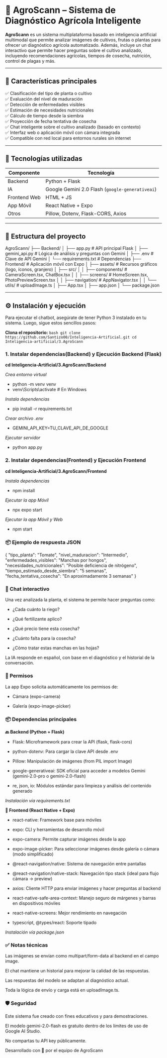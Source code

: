 # 🌿 AgroScann – Sistema de Diagnóstico Agrícola Inteligente

**AgroScann** es un sistema multiplataforma basado en inteligencia artificial multimodal que permite analizar imágenes de cultivos, frutas o plantas para ofrecer un diagnóstico agrícola automatizado. Además, incluye un chat interactivo que permite hacer preguntas sobre el cultivo analizado, incluyendo recomendaciones agrícolas, tiempos de cosecha, nutrición, control de plagas y más.

---

## 🚀 Características principales

✅ Clasificación del tipo de planta o cultivo  
✅ Evaluación del nivel de maduración  
✅ Detección de enfermedades visibles  
✅ Estimación de necesidades nutricionales  
✅ Cálculo de tiempo desde la siembra  
✅ Proyección de fecha tentativa de cosecha  
✅ Chat inteligente sobre el cultivo analizado (basado en contexto)  
✅ Interfaz web o aplicación móvil con cámara integrada  
✅ Compatible con red local para entornos rurales sin internet  

---

## 🧠 Tecnologías utilizadas

| Componente   | Tecnología                                      |
|--------------|-------------------------------------------------|
| Backend      | Python + Flask                                  |
| IA           | Google Gemini 2.0 Flash (`google-generativeai`) |
| Frontend Web | HTML + JS                                       |
| App Móvil    | React Native + Expo                             |
| Otros        | Pillow, Dotenv, Flask-CORS, Axios               |

---

## 📁 Estructura del proyecto

AgroScann/
├── Backend/
│ ├── app.py              # API principal Flask
│ ├── gemini_api.py       # Lógica de análisis y preguntas con Gemini
│ ├── .env                # Clave de API Gemini
│ └── requirements.txt    # Dependencias
├── Frontend/             # Aplicación móvil con Expo
│ ├── assets/             # Recursos gráficos (logo, íconos, granjero)
│ ├── src/
│ │ ├── components/       # CameraScreen.tsx, ChatBox.tsx
│ │ ├── screens/          # HomeScreen.tsx, PhotoPreviewScreen.tsx
│ │ ├── navigation/       # AppNavigator.tsx
│ │ └── utils/            # uploadImage.ts
│ ├── App.tsx
│ ├── app.json
│ └── package.json


---

## ⚙️ Instalación y ejecución

Para ejecutar el chatbot, asegúrate de tener Python 3 instalado en tu sistema. Luego, sigue estos sencillos pasos:

  **Clona el repositorio:**
    ```bash
    git clone https://github.com/Santizo00/Inteligencia-Artificial.git
    cd Inteligencia-artificial/3.AgroScann
    ```

### 1. Instalar dependencias(Backend) y Ejecución Backend (Flask)

**cd Inteligencia-Artificial/3.AgroScann/Backend**

*Crea entorno virtual*
- python -m venv venv
- venv\Scripts\activate  # En Windows

*Instala dependencias*
- pip install -r requirements.txt

*Crear archivo .env* 
- GEMINI_API_KEY=TU_CLAVE_API_DE_GOOGLE

*Ejecutar servidor*
- python app.py


### 2. Instalar dependencias(Frontend) y Ejecución Frontend

**cd Inteligencia-Artificial/3.AgroScann/Frontend**

*Instala dependencias*
- npm install


*Ejecutar la app Móvil*
- npx expo start

*Ejecutar la app Móvil y Web*
- npm start


### 📦 Ejemplo de respuesta JSON

{
  "tipo_planta": "Tomate",
  "nivel_maduracion": "Intermedio",
  "enfermedades_visibles": "Manchas por hongos",
  "necesidades_nutricionales": "Posible deficiencia de nitrógeno",
  "tiempo_estimado_desde_siembra": "5 semanas",
  "fecha_tentativa_cosecha": "En aproximadamente 3 semanas"
}

### 🧪 Chat interactivo
Una vez analizada la planta, el sistema te permite hacer preguntas como:

- ¿Cada cuánto la riego?

- ¿Qué fertilizante aplico?

- ¿Qué precio tiene esta cosecha?

- ¿Cuánto falta para la cosecha?

- ¿Cómo tratar estas manchas en las hojas?

La IA responde en español, con base en el diagnóstico y el historial de la conversación.


### 📌 Permisos
La app Expo solicita automáticamente los permisos de:

- Cámara (expo-camera)

- Galería (expo-image-picker)

### 📦 Dependencias principales

**🔙 Backend (Python + Flask)**
- Flask: Microframework para crear la API (flask, flask-cors)

- python-dotenv: Para cargar la clave API desde .env

- Pillow: Manipulación de imágenes (from PIL import Image)

- google-generativeai: SDK oficial para acceder a modelos Gemini (gemini-2.0-pro o gemini-2.0-flash)

- re, json, io: Módulos estándar para limpieza y análisis del contenido generado

*Instalación vía requirements.txt*

**📱 Frontend (React Native + Expo)**
- react-native: Framework base para móviles

- expo: CLI y herramientas de desarrollo móvil

- expo-camera: Permite capturar imágenes desde la app

- expo-image-picker: Para seleccionar imágenes desde galería o cámara (modo simplificado)

- @react-navigation/native: Sistema de navegación entre pantallas

- @react-navigation/native-stack: Navegación tipo stack (ideal para flujo cámara → preview)

- axios: Cliente HTTP para enviar imágenes y hacer preguntas al backend

- react-native-safe-area-context: Manejo seguro de márgenes y barras en dispositivos móviles

- react-native-screens: Mejor rendimiento en navegación

- typescript, @types/react: Soporte tipado

*Instalación vía package.json*


### ✅ Notas técnicas
Las imágenes se envían como multipart/form-data al backend en el campo image.

El chat mantiene un historial para mejorar la calidad de las respuestas.

Las respuestas del modelo se adaptan al diagnóstico actual.

Toda la lógica de envío y carga está en uploadImage.ts.

### 🛡 Seguridad
Este sistema fue creado con fines educativos y para demostraciones.

El modelo gemini-2.0-flash es gratuito dentro de los límites de uso de Google AI Studio.

No compartas tu API key públicamente.

Desarrollado con 💚 por el equipo de AgroScann

